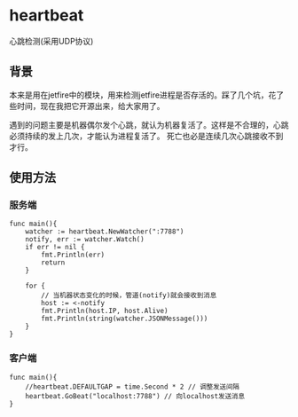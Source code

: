 # heartbeat
心跳检测(采用UDP协议)

## 背景
本来是用在jetfire中的模块，用来检测jetfire进程是否存活的。踩了几个坑，花了些时间，现在我把它开源出来，给大家用了。

遇到的问题主要是机器偶尔发个心跳，就认为机器复活了。这样是不合理的，心跳必须持续的发上几次，才能认为进程复活了。
死亡也必是连续几次心跳接收不到才行。

## 使用方法
### 服务端
	func main(){
		watcher := heartbeat.NewWatcher(":7788")
		notify, err := watcher.Watch()
		if err != nil {
			fmt.Println(err)
			return
		}
		
		for {
			// 当机器状态变化的时候，管道(notify)就会接收到消息
			host := <-notify
			fmt.Println(host.IP, host.Alive)
			fmt.Println(string(watcher.JSONMessage()))
		}
	}
### 客户端
	func main(){
		//heartbeat.DEFAULTGAP = time.Second * 2 // 调整发送间隔
		heartbeat.GoBeat("localhost:7788") // 向localhost发送消息
	}
	
